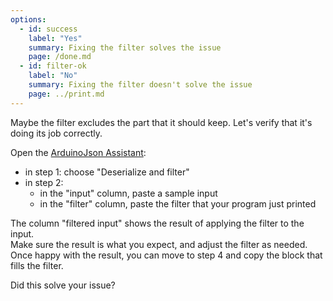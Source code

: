 ```yaml
---
options:
  - id: success
    label: "Yes"
    summary: Fixing the filter solves the issue
    page: /done.md
  - id: filter-ok
    label: "No"
    summary: Fixing the filter doesn't solve the issue
    page: ../print.md
---
```


Maybe the filter excludes the part that it should keep. Let's verify that it's doing its job correctly.

Open the [ArduinoJson Assistant](/v6/assistant/):

* in step 1: choose "Deserialize and filter"
* in step 2:
  * in the "input" column, paste a sample input
  * in the "filter" column, paste the filter that your program just printed

The column "filtered input" shows the result of applying the filter to the input.  
Make sure the result is what you expect, and adjust the filter as needed.  
Once happy with the result, you can move to step 4 and copy the block that fills the filter.

Did this solve your issue?